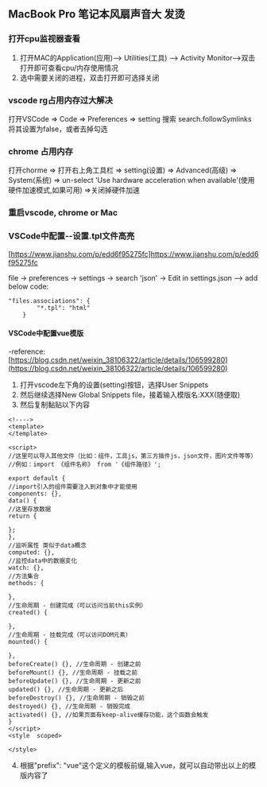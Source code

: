 ## MacBook Pro 笔记本风扇声音大 发烫

### 打开cpu监视器查看

  1. 打开MAC的Application(应用)--> Utilities(工具) --> Activity Monitor-->双击打开即可查看cpu/内存使用情况
  2. 选中需要关闭的进程，双击打开即可选择关闭
  
  
### vscode rg占用内存过大解决

  打开VSCode => Code => Preferences => setting  搜索 search.followSymlinks 将其设置为false，或者去掉勾选

### chrome 占用内存

  打开chorme => 打开右上角工具栏 => setting(设置) => Advanced(高级) => System(系统) => un-select 'Use hardware acceleration when available'(使用硬件加速模式,如果可用) =>关闭掉硬件加速
  
### 重启vscode, chrome or Mac


### VSCode中配置--设置.tpl文件高亮
[https://www.jianshu.com/p/edd6f95275fc]https://www.jianshu.com/p/edd6f95275fc

file -> preferences -> settings -> search 'json'  -> Edit in settings.json --> add below code:
```
"files.associations": {
        "*.tpl": "html"
    }
```

#### VSCode中配置vue模版
-reference: [https://blog.csdn.net/weixin_38106322/article/details/106599280](https://blog.csdn.net/weixin_38106322/article/details/106599280)

1. 打开vscode左下角的设置(setting)按钮，选择User Snippets
2. 然后继续选择New Global Snippets file，接着输入模版名:XXX(随便取)
3. 然后复制黏贴以下内容
```
<!---->
<template>
</template>

<script>
//这里可以导入其他文件（比如：组件，工具js，第三方插件js，json文件，图片文件等等）
//例如：import 《组件名称》 from '《组件路径》';

export default {
//import引入的组件需要注入到对象中才能使用
components: {},
data() {
//这里存放数据
return {

};
},
//监听属性 类似于data概念
computed: {},
//监控data中的数据变化
watch: {},
//方法集合
methods: {

},
//生命周期 - 创建完成（可以访问当前this实例）
created() {

},
//生命周期 - 挂载完成（可以访问DOM元素）
mounted() {

},
beforeCreate() {}, //生命周期 - 创建之前
beforeMount() {}, //生命周期 - 挂载之前
beforeUpdate() {}, //生命周期 - 更新之前
updated() {}, //生命周期 - 更新之后
beforeDestroy() {}, //生命周期 - 销毁之前
destroyed() {}, //生命周期 - 销毁完成
activated() {}, //如果页面有keep-alive缓存功能，这个函数会触发
}
</script>
<style  scoped>

</style>

```
4. 根据"prefix": "vue"这个定义的模板前缀,输入vue，就可以自动带出以上的模版内容了


